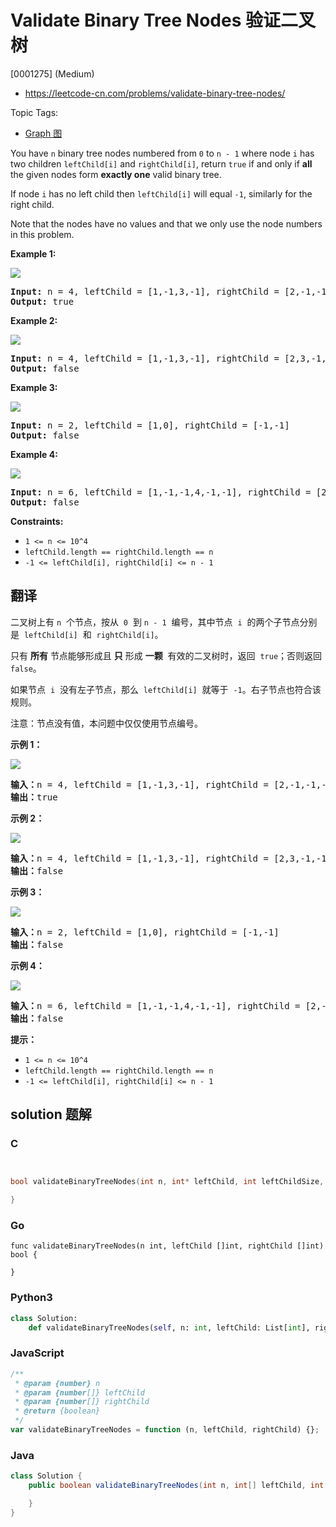 # Validate Binary Tree Nodes 验证二叉树

[0001275] (Medium)

- https://leetcode-cn.com/problems/validate-binary-tree-nodes/

Topic Tags:

- [Graph 图](https://leetcode-cn.com/tag/graph/)

You have `n` binary tree nodes numbered from `0` to `n - 1` where node `i` has two children `leftChild[i]` and `rightChild[i]`, return `true` if and only if **all** the given nodes form **exactly one** valid binary tree.

If node `i` has no left child then `leftChild[i]` will equal `-1`, similarly for the right child.

Note that the nodes have no values and that we only use the node numbers in this problem.

**Example 1:**

**![](https://assets.leetcode.com/uploads/2019/08/23/1503_ex1.png)**

<pre><strong>Input:</strong> n = 4, leftChild = [1,-1,3,-1], rightChild = [2,-1,-1,-1]
<strong>Output:</strong> true
</pre>

**Example 2:**

**![](https://assets.leetcode.com/uploads/2019/08/23/1503_ex2.png)**

<pre><strong>Input:</strong> n = 4, leftChild = [1,-1,3,-1], rightChild = [2,3,-1,-1]
<strong>Output:</strong> false
</pre>

**Example 3:**

**![](https://assets.leetcode.com/uploads/2019/08/23/1503_ex3.png)**

<pre><strong>Input:</strong> n = 2, leftChild = [1,0], rightChild = [-1,-1]
<strong>Output:</strong> false
</pre>

**Example 4:**

**![](https://assets.leetcode.com/uploads/2019/08/23/1503_ex4.png)**

<pre><strong>Input:</strong> n = 6, leftChild = [1,-1,-1,4,-1,-1], rightChild = [2,-1,-1,5,-1,-1]
<strong>Output:</strong> false
</pre>

**Constraints:**

- `1 <= n <= 10^4`
- `leftChild.length == rightChild.length == n`
- `-1 <= leftChild[i], rightChild[i] <= n - 1`

## 翻译

二叉树上有 `n`  个节点，按从  `0`  到 `n - 1`  编号，其中节点  `i`  的两个子节点分别是  `leftChild[i]`  和  `rightChild[i]`。

只有 **所有** 节点能够形成且 **只** 形成 **一颗**  有效的二叉树时，返回  `true`；否则返回 `false`。

如果节点  `i`  没有左子节点，那么  `leftChild[i]`  就等于  `-1`。右子节点也符合该规则。

注意：节点没有值，本问题中仅仅使用节点编号。

**示例 1：**

**![](https://assets.leetcode-cn.com/aliyun-lc-upload/uploads/2020/02/23/1503_ex1.png)**

<pre><strong>输入：</strong>n = 4, leftChild = [1,-1,3,-1], rightChild = [2,-1,-1,-1]
<strong>输出：</strong>true
</pre>

**示例 2：**

**![](https://assets.leetcode-cn.com/aliyun-lc-upload/uploads/2020/02/23/1503_ex2.png)**

<pre><strong>输入：</strong>n = 4, leftChild = [1,-1,3,-1], rightChild = [2,3,-1,-1]
<strong>输出：</strong>false
</pre>

**示例 3：**

**![](https://assets.leetcode-cn.com/aliyun-lc-upload/uploads/2020/02/23/1503_ex3.png)**

<pre><strong>输入：</strong>n = 2, leftChild = [1,0], rightChild = [-1,-1]
<strong>输出：</strong>false
</pre>

**示例 4：**

**![](https://assets.leetcode-cn.com/aliyun-lc-upload/uploads/2020/02/23/1503_ex4.png)**

<pre><strong>输入：</strong>n = 6, leftChild = [1,-1,-1,4,-1,-1], rightChild = [2,-1,-1,5,-1,-1]
<strong>输出：</strong>false
</pre>

**提示：**

- `1 <= n <= 10^4`
- `leftChild.length == rightChild.length == n`
- `-1 <= leftChild[i], rightChild[i] <= n - 1`

## solution 题解

### C

```c


bool validateBinaryTreeNodes(int n, int* leftChild, int leftChildSize, int* rightChild, int rightChildSize){

}
```

### Go

```golang
func validateBinaryTreeNodes(n int, leftChild []int, rightChild []int) bool {

}
```

### Python3

```python
class Solution:
    def validateBinaryTreeNodes(self, n: int, leftChild: List[int], rightChild: List[int]) -> bool:
```

### JavaScript

```javascript
/**
 * @param {number} n
 * @param {number[]} leftChild
 * @param {number[]} rightChild
 * @return {boolean}
 */
var validateBinaryTreeNodes = function (n, leftChild, rightChild) {};
```

### Java

```java
class Solution {
    public boolean validateBinaryTreeNodes(int n, int[] leftChild, int[] rightChild) {

    }
}
```
